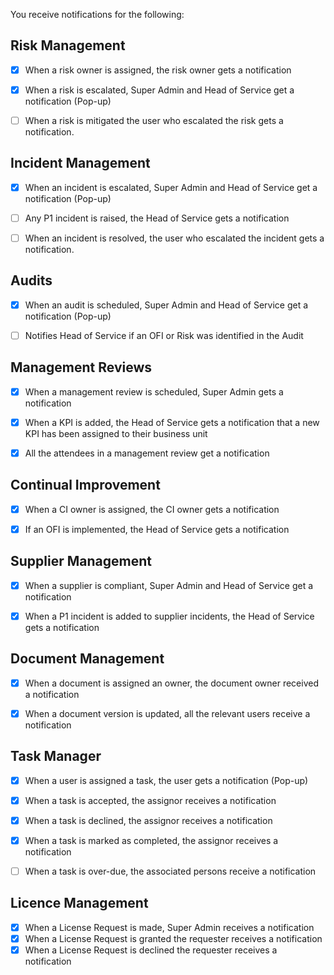 You receive notifications for the following:

## Risk Management

- [x] When a risk owner is assigned, the risk owner gets a notification
- [x] When a risk is escalated, Super Admin and Head of Service get a notification (Pop-up)
- [ ] When a risk is mitigated the user who escalated the risk gets a notification.


## Incident Management

- [x] When an incident is escalated, Super Admin and Head of Service get a notification (Pop-up)
- [ ] Any P1 incident is raised, the Head of Service gets a notification 
- [ ] When an incident is resolved, the user who escalated the incident gets a notification.


## Audits

- [x] When an audit is scheduled, Super Admin and Head of Service get a notification (Pop-up)
- [ ] Notifies Head of Service if an OFI or Risk was identified in the Audit


## Management Reviews

- [x] When a management review is scheduled, Super Admin gets a notification
- [x] When a KPI is added, the Head of Service gets a notification that a new KPI has been assigned to their business unit
- [x] All the attendees in a management review get a notification


## Continual Improvement

- [x] When a CI owner is assigned, the CI owner gets a notification
- [x] If an OFI is implemented, the Head of Service gets a notification


## Supplier Management

- [x] When a supplier is compliant, Super Admin and Head of Service get a notification
- [x] When a P1 incident is added to supplier incidents, the Head of Service gets a notification


## Document Management

- [x] When a document is assigned an owner, the document owner received a notification
- [x] When a document version is updated, all the relevant users receive a notification


## Task Manager

- [x] When a user is assigned a task, the user gets a notification (Pop-up)
- [x] When a task is accepted, the assignor receives a notification 
- [x] When a task is declined, the assignor receives a notification
- [x] When a task is marked as completed, the assignor receives a notification
- [ ] When a task is over-due, the associated persons receive a notification 


## Licence Management

- [x] When a License Request is made, Super Admin receives a notification
- [x] When a License Request is granted the requester receives a notification
- [x] When a License Request is declined the requester receives a notification
